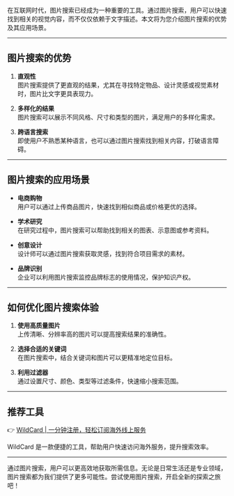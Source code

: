 在互联网时代，图片搜索已经成为一种重要的工具。通过图片搜索，用户可以快速找到相关的视觉内容，而不仅仅依赖于文字描述。本文将为您介绍图片搜索的优势及其应用场景。

---

## 图片搜索的优势

1. **直观性**  
   图片搜索提供了更直观的结果，尤其在寻找特定物品、设计灵感或视觉素材时，图片比文字更具表现力。

2. **多样化的结果**  
   图片搜索可以展示不同风格、尺寸和类型的图片，满足用户的多样化需求。

3. **跨语言搜索**  
   即使用户不熟悉某种语言，也可以通过图片搜索找到相关内容，打破语言障碍。

---

## 图片搜索的应用场景

- **电商购物**  
  用户可以通过上传商品图片，快速找到相似商品或价格更优的选择。

- **学术研究**  
  在研究过程中，图片搜索可以帮助找到相关的图表、示意图或参考资料。

- **创意设计**  
  设计师可以通过图片搜索获取灵感，找到符合项目需求的素材。

- **品牌识别**  
  企业可以利用图片搜索监控品牌标志的使用情况，保护知识产权。

---

## 如何优化图片搜索体验

1. **使用高质量图片**  
   上传清晰、分辨率高的图片可以提高搜索结果的准确性。

2. **选择合适的关键词**  
   在图片搜索中，结合关键词和图片可以更精准地定位目标。

3. **利用过滤器**  
   通过设置尺寸、颜色、类型等过滤条件，快速缩小搜索范围。

---

## 推荐工具

👉 [WildCard | 一分钟注册，轻松订阅海外线上服务](https://bit.ly/bewildcard)

WildCard 是一款便捷的工具，帮助用户快速访问海外服务，提升搜索效率。

---

通过图片搜索，用户可以更高效地获取所需信息。无论是日常生活还是专业领域，图片搜索都为我们提供了更多可能性。尝试使用图片搜索，开启全新的探索之旅吧！